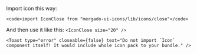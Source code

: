 Import icon this way:

    <code>import IconClose from "mergado-ui-icons/lib/icons/close"</code>

And then use it like this:  `<IconClose size="20" />`

    <Toast type="error" closeable={false} text="Do not import `Icon` component itself! It would include whole icon pack to your bundle." />
